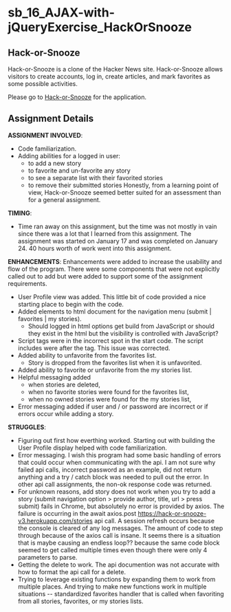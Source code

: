 # sb_16_AJAX-with-jQueryExercise_HackOrSnooze

## Hack-or-Snooze 

Hack-or-Snooze is a clone of the Hacker News site. Hack-or-Snooze allows visitors to create accounts, log in, create articles, and mark favorites as some possible activities.

Please go to [Hack-or-Snooze](https://jimgeist.github.io/sb_16_AJAX-with-jQueryExercise_HackOrSnooze) for the application.


## Assignment Details
**ASSIGNMENT INVOLVED**:
- Code familiarization.
- Adding abilities for a logged in user:
  - to add a new story
  - to favorite and un-favorite any story
  - to see a separate list with their favorited stories
  - to remove their submitted stories
Honestly, from a learning point of view, Hack-or-Snooze seemed better suited for an assessment than for a general assignment.


**TIMING**:
- Time ran away on this assignment, but the time was not mostly in vain since there was a lot that I learned from this assignment. The assignment was started on January 17 and was completed on January 24. 40 hours worth of work went into this assignment.


**ENHANCEMENTS**:
Enhancements were added to increase the usability and flow of the program. There were some components that were not explicitly called out to add but were added to support some of the assignment requirements.
- User Profile view was added. This little bit of code provided a nice starting place to begin with the code.
- Added elements to html document for the navigation menu (submit | favorites | my stories). 
  - Should logged in html options get build from JavaScript or should they exist in the html but the visibility is controlled with JavaScript?
- Script tags were in the incorrect spot in the start code. The script includes were after the </body> tag. This issue was corrected.
- Added ability to unfavorite from the favorites list. 
  - Story is dropped from the favorites list when it is unfavorited. 
- Added ability to favorite or unfavorite from the my stories list.
- Helpful messaging added 
  - when stories are deleted, 
  - when no favorite stories were found for the favorites list, 
  - when no owned stories were found for the my stories list, 
- Error messaging added if user and / or password are incorrect or if errors occur while adding a story.


**STRUGGLES**:
- Figuring out first how everthing worked. Starting out with building the User Profile display helped with code familiarization.
- Error messaging. I wish this program had some basic handling of errors that could occur when communicating with the api. I am not sure why failed api calls, incorrect password as an example, did not return anything and a try / catch block was needed to pull out the error. In other api call assignments, the non-ok response code was returned.
- For unknown reasons, add story does not work when you try to add a story (submit navigation option > provide author, title, url > press submit) fails in Chrome, but absolutely no error is provided by axios. The failure is occurring in the
await axios.post https://hack-or-snooze-v3.herokuapp.com/stories  api call. A session refresh occurs because the console is cleared of any log messages. The amount of code to step through because of the axios call is insane. It seems there is a situation that is maybe causing an endless loop?? because the same code block seemed to get called multiple times even though there were only 4 parameters to parse.
- Getting the delete to work. The api documention was not accurate with how to format the api call for a delete.
- Trying to leverage existing functions by expanding them to work from multiple places. And trying to make new functions work in multiple situations -- standardized favorites handler that is called when favoriting from all stories, favorites, or my stories lists. 
